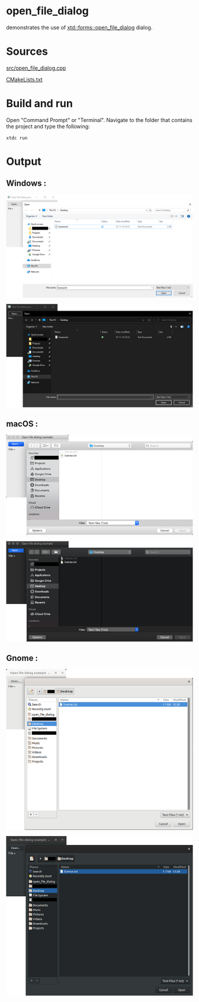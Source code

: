 # open_file_dialog

demonstrates the use of [xtd::forms::open_file_dialog](../../../../src/xtd_forms/include/xtd/forms/open_file_dialog.hpp) dialog.

# Sources

[src/open_file_dialog.cpp](src/open_file_dialog.cpp)

[CMakeLists.txt](CMakeLists.txt)

# Build and run

Open "Command Prompt" or "Terminal". Navigate to the folder that contains the project and type the following:

```shell
xtdc run
```

# Output

## Windows :

![Screenshot](../../../../docs/pictures/examples/open_file_dialog_w.png)

![Screenshot](../../../../docs/pictures/examples/open_file_dialog_wd.png)

## macOS :

![Screenshot](../../../../docs/pictures/examples/open_file_dialog_m.png)

![Screenshot](../../../../docs/pictures/examples/open_file_dialog_md.png)

## Gnome :

![Screenshot](../../../../docs/pictures/examples/open_file_dialog_g.png)

![Screenshot](../../../../docs/pictures/examples/open_file_dialog_gd.png)
